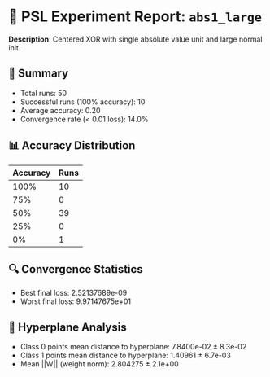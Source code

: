 # 🧪 PSL Experiment Report: `abs1_large`

**Description**: Centered XOR with single absolute value unit and large normal init.

## 🎯 Summary
- Total runs: 50
- Successful runs (100% accuracy): 10
- Average accuracy: 0.20
- Convergence rate (< 0.01 loss): 14.0%

## 📊 Accuracy Distribution
| Accuracy | Runs |
|----------|------|
| 100% | 10 |
| 75% | 0 |
| 50% | 39 |
| 25% | 0 |
| 0% | 1 |

## 🔍 Convergence Statistics
- Best final loss: 2.52137689e-09
- Worst final loss: 9.97147675e+01

## 🧠 Hyperplane Analysis
- Class 0 points mean distance to hyperplane: 7.8400e-02 ± 8.3e-02
- Class 1 points mean distance to hyperplane: 1.40961 ± 6.7e-03
- Mean ||W|| (weight norm): 2.804275 ± 2.1e+00
